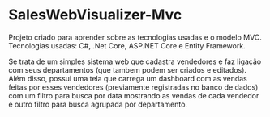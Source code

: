 # SalesWebVisualizer-Mvc

Projeto criado para aprender sobre as tecnologias usadas e o modelo MVC.
Tecnologias usadas: C#, .Net Core, ASP.NET Core e Entity Framework.

Se trata de um simples sistema web que cadastra vendedores e faz ligação com seus departamentos (que tambem podem ser criados e editados).
Além disso, possui uma tela que carrega um dashboard com as vendas feitas por esses vendedores (previamente registradas no banco de dados) com um filtro para busca por data
mostrando as vendas de cada vendedor e outro filtro para busca agrupada por departamento.

